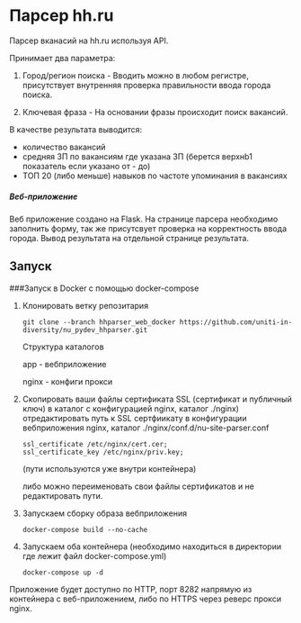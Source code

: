 #  Парсер hh.ru

Парсер вканасий на hh.ru используя API.

Принимает два параметра:

1) Город/регион поиска  - Вводить можно в любом регистре, присутствует внутренняя проверка правильности ввода города поиска.

2) Ключевая фраза - На основании фразы происходит поиск вакансий.

В качестве результата выводится:
- количество вакансий
- средняя ЗП по вакансиям где указана ЗП (берется верхнb1 показатель если указано от - до)
- ТОП 20 (либо меньше) навыков по частоте упоминания в вакансиях

##### Веб-приложение

Веб приложение создано на Flask. 
На странице парсера необходимо заполнить форму, так же присутсвует проверка на корректность ввода города. 
Вывод результата на отдельной странице результата.

## Запуск

###Запуск в Docker с помощью docker-compose

1) Клонировать ветку репозитария

       git clone --branch hhparser_web_docker https://github.com/uniti-in-diversity/nu_pydev_hhparser.git


   Структура каталогов
   
   app - вебприложение
   
   nginx - конфиги прокси

2) Скопировать ваши файлы сертификата SSL (сертификат и публичный ключ) в каталог с конфигурацией nginx, каталог ./nginx) 
   отредактировать путь к SSL сертфиикату в конфигурации вебприложения nginx, каталог ./nginx/conf.d/nu-site-parser.conf

       ssl_certificate /etc/nginx/cert.cer;
       ssl_certificate_key /etc/nginx/priv.key;
   (пути используются уже внутри контейнера) 

   либо можно переименовать свои файлы сертификатов и не редактировать пути.

3) Запускаем сборку образа вебприложения

       docker-compose build --no-cache

4) Запускаем оба контейнера (необходимо находиться в директории где лежит файл docker-compose.yml)
       
       docker-compose up -d

Приложение будет доступно по HTTP, порт 8282 напрямую из контейнера с веб-приложением, либо по HTTPS через реверс прокси nginx.